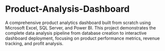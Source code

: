 # Product-Analysis-Dashboard
A comprehensive product analytics dashboard built from scratch using Microsoft Excel, SQL Server, and Power BI. This project demonstrates the complete data analysis pipeline from database creation to interactive dashboard deployment, focusing on product performance metrics, revenue tracking, and profit analysis.

